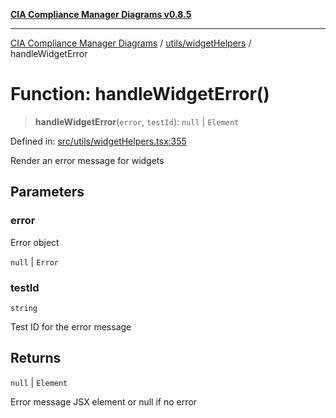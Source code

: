 [**CIA Compliance Manager Diagrams v0.8.5**](../../../README.md)

***

[CIA Compliance Manager Diagrams](../../../modules.md) / [utils/widgetHelpers](../README.md) / handleWidgetError

# Function: handleWidgetError()

> **handleWidgetError**(`error`, `testId`): `null` \| `Element`

Defined in: [src/utils/widgetHelpers.tsx:355](https://github.com/Hack23/cia-compliance-manager/blob/b799ef22d9067d09cc69eaeddf109ac9dcdce934/src/utils/widgetHelpers.tsx#L355)

Render an error message for widgets

## Parameters

### error

Error object

`null` | `Error`

### testId

`string`

Test ID for the error message

## Returns

`null` \| `Element`

Error message JSX element or null if no error
